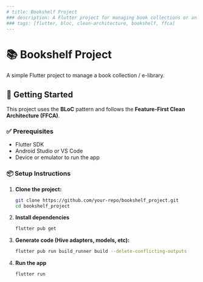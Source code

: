 ```yaml
---
# title: Bookshelf Project
### description: A Flutter project for managing book collections or an e-library using BLoC and Feature-First Clean Architecture.
### tags: [flutter, bloc, clean-architecture, bookshelf, ffca]
---
```


# 📚 Bookshelf Project

A simple Flutter project to manage a book collection / e-library.

## 🚀 Getting Started

This project uses the **BLoC** pattern and follows the **Feature-First Clean Architecture (FFCA)**.

### ✅ Prerequisites

- Flutter SDK
- Android Studio or VS Code
- Device or emulator to run the app

### 📦 Setup Instructions

1. **Clone the project:**
   ```bash
   git clone https://github.com/your-repo/bookshelf_project.git
   cd bookshelf_project

2. **Install dependencies**
    ```bash
   flutter pub get

3. **Generate code (Hive adapters, models, etc):**
    ```bash
   flutter pub run build_runner build --delete-conflicting-outputs

4. **Run the app**
    ```bash
   flutter run